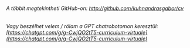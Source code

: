 ###### _A többit megtekintheti GitHub-on: [http://github.com/kuhnandrasgabor/cv ](http://github.com/kuhnandrasgabor/cv)_
###### _Vagy beszélhet velem / rólam a GPT chatrobotomon keresztül: [https://chatgpt.com/g/g-CwjQO2tT5-curriculum-virtuale](https://chatgpt.com/g/g-CwjQO2tT5-curriculum-virtuale)_